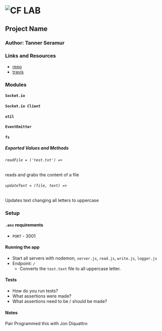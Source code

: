 ![CF](http://i.imgur.com/7v5ASc8.png) LAB
=================================================

## Project Name

### Author: Tanner Seramur

### Links and Resources
* [repo](http://xyz.com)
* [travis](http://xyz.com)


### Modules
#### `Socket.io`
#### `Socket.io Client`
#### `util`
#### `EventEmitter`
#### `fs`
##### Exported Values and Methods

###### `readFile = ('test.txt') =>`
reads and grabs the content of a file

###### `updateText = (file, text) =>`
Updates text changing all letters to uppercase

### Setup
#### `.env` requirements
* `PORT` - 3001

#### Running the app
* Start all servers with nodemon, `server.js`, `read.js`, `write.js`, `logger.js`
* Endpoint: `/`
  * Converts the `test.text` file to all uppercase letter.


#### Tests
* How do you run tests?
* What assertions were made?
* What assertions need to be / should be made?

#### Notes
Pair Programmed this with Jon Diquattro
